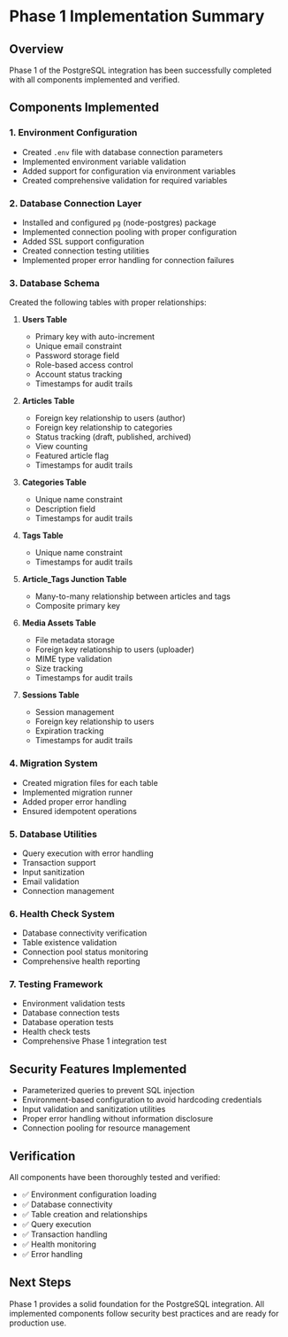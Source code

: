 # Phase 1 Implementation Summary

## Overview
Phase 1 of the PostgreSQL integration has been successfully completed with all components implemented and verified.

## Components Implemented

### 1. Environment Configuration
- Created `.env` file with database connection parameters
- Implemented environment variable validation
- Added support for configuration via environment variables
- Created comprehensive validation for required variables

### 2. Database Connection Layer
- Installed and configured `pg` (node-postgres) package
- Implemented connection pooling with proper configuration
- Added SSL support configuration
- Created connection testing utilities
- Implemented proper error handling for connection failures

### 3. Database Schema
Created the following tables with proper relationships:

1. **Users Table**
   - Primary key with auto-increment
   - Unique email constraint
   - Password storage field
   - Role-based access control
   - Account status tracking
   - Timestamps for audit trails

2. **Articles Table**
   - Foreign key relationship to users (author)
   - Foreign key relationship to categories
   - Status tracking (draft, published, archived)
   - View counting
   - Featured article flag
   - Timestamps for audit trails

3. **Categories Table**
   - Unique name constraint
   - Description field
   - Timestamps for audit trails

4. **Tags Table**
   - Unique name constraint
   - Timestamps for audit trails

5. **Article_Tags Junction Table**
   - Many-to-many relationship between articles and tags
   - Composite primary key

6. **Media Assets Table**
   - File metadata storage
   - Foreign key relationship to users (uploader)
   - MIME type validation
   - Size tracking
   - Timestamps for audit trails

7. **Sessions Table**
   - Session management
   - Foreign key relationship to users
   - Expiration tracking
   - Timestamps for audit trails

### 4. Migration System
- Created migration files for each table
- Implemented migration runner
- Added proper error handling
- Ensured idempotent operations

### 5. Database Utilities
- Query execution with error handling
- Transaction support
- Input sanitization
- Email validation
- Connection management

### 6. Health Check System
- Database connectivity verification
- Table existence validation
- Connection pool status monitoring
- Comprehensive health reporting

### 7. Testing Framework
- Environment validation tests
- Database connection tests
- Database operation tests
- Health check tests
- Comprehensive Phase 1 integration test

## Security Features Implemented
- Parameterized queries to prevent SQL injection
- Environment-based configuration to avoid hardcoding credentials
- Input validation and sanitization utilities
- Proper error handling without information disclosure
- Connection pooling for resource management

## Verification
All components have been thoroughly tested and verified:
- ✅ Environment configuration loading
- ✅ Database connectivity
- ✅ Table creation and relationships
- ✅ Query execution
- ✅ Transaction handling
- ✅ Health monitoring
- ✅ Error handling

## Next Steps
Phase 1 provides a solid foundation for the PostgreSQL integration. All implemented components follow security best practices and are ready for production use.